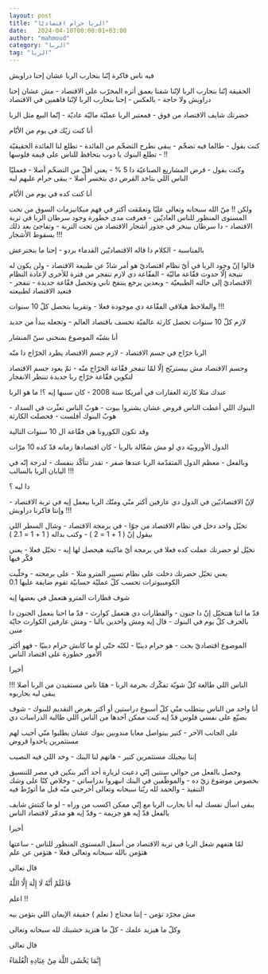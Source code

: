 ```yaml
---
layout: post
title: "الربا حرام اقتصاديّا"
date:   2024-04-10T00:00:01+03:00
author: "mahmoud"
category: "الربا"
tag: "الربا"
---
```



فيه ناس فاكرة إنّنا بنحارب الربا عشان إحنا دراويش

الحقيقة إنّنا بنحارب الربا لإنّنا شفنا بعمق أثره المخرّب
على الاقتصاد - مش عشان إحنا دراويش ولا حاجة - بالعكس - إحنا بنحارب الربا
لإنّنا فاهمين في الاقتصاد




حضرتك شايف الاقتصاد من فوق - فمعتبر الربا عمليّة ماليّة
عاديّة - إنّما البيع مثل الربا




أنا كنت زيّك في يوم من الأيّام

كنت بقول - طالما فيه تضخّم - يبقى نطرح التضخّم من
الفائدة - تطلع لنا الفائدة الحقيقيّة - تطلع البنوك يا دوب بتحافظ للناس
على قيمة فلوسها !!




وكنت بقول - قرض المشاريع الصناعيّة دا 5 % - يعني أقلّ من
التضخّم أصلا - فعمليّا الناس اللي بتاخد القرض دي بتخسر أصلا - يبقى حرام
عليهم ليه




أنا كنت كده في يوم من الأيّام

ولكن !! منّ الله سبحانه وتعالى عليّا وتعمّقت أكتر في فهم
ميكانيزمات السوق من تحت المستوى المنظور للناس العاديّين - فعرفت مدى خطورة
وجود سرطان الربا في تربة الاقتصاد - دا سرطان بينخر في جذور أشجار
الاقتصاد من تحت التربة - وتفاجئ بعد ذلك بسقوط الأشجار !!!




بالمناسبة - الكلام دا قاله الاقتصاديّين القدماء بردو -
إحنا ما بنخترعش

قالوا إنّ وجود الربا في أيّ نظام اقتصاديّ هو أمر شاذّ عن
طبيعة الاقتصاد - ولن يكون له نتيجة إلّا حدوث فقّاعة ماليّة -
الفقّاعة دي لازم تنفجر من فترة للأخرى لإعادة النظام
الاقتصاديّ إلى حالته الطبيعيّة - وبعدين يرجع ينتفخ تاني وتحصل فقّاعة
جديدة - تنفجر - فتعيد الاقتصاد لطبيعته




والملاحظ هيلاقي الفقّاعة دي موجودة فعلا - وتقريبا بتحصل
كلّ 10 سنوات !!!

لازم كلّ 10 سنوات تحصل كارثة عالميّة تخسف باقتصاد العالم -
وتجعله يبدأ من جديد

أنا بشبّه الموضوع بمنحنى سنّ المنشار




الربا خرّاج في جسم الاقتصاد - لازم جسم الاقتصاد يطرد
الخرّاج دا منّه

وجسم الاقتصاد مش بيستريّح إلّا لمّا تنفجر فقّاعة الخرّاج
منّه - ثمّ يعود جسم الاقتصاد لتكوين فقّاعة خرّاج ربا جديدة تنتظر
الانفجار




عندك مثلا كارثة العقارات في أمريكا سنة 2008 - كان سببها
إيه ؟! ما هو الربا

البنوك اللي أعطت الناس قروض عشان يشتروا بيوت - هوبّ الناس
تعثّرت في السداد - هوبّ البنوك أفلست - فحصلت الكارثة




وقد تكون الكورونا هي فقّاعة ال 10 سنوات التالية




الدول الأوروبيّة دي لو مش شغّالة بالربا - كان اقتصادها
زمانه قدّ كده 10 مرّات

وبالفعل - معظم الدول المتقدّمة الربا عندها صفر - تقدر
تتأكّد بنفسك - لدرجة إنّه في اليابان الربا بالسالب !!!




دا ليه ؟

لإنّ الاقتصاديّين في الدول دي عارفين أكتر منّي ومنّك الربا
بيعمل إيه في تربة الاقتصاد - وإنتا فاكرنا دراويش !!!




تخيّل واحد دخل في نظام الاقتصاد من جوّا - في برمجة
الاقتصاد - وشال السطر اللي بيقول إنّ ( 1 + 1 = 2 ) - وكتب بداله ( 1 + 1 =
2.1 )

تخيّل لو حضرتك عملت كده فعلا في برمجة أيّ ماكينة هيحصل لها
إيه - تخيّل فعلا - يعني فكّر فيها




يعني تخيّل حضرتك دخلت على نظام تسيير المترو مثلا - على
برمجته - وخلّيت الكومبيوترات تحسب كلّ عمليّة حسابيّة تقوم ضايفة عليها
0.1

شوف قطارات المترو هتعمل في بعضها إيه




قدّ ما انتا هتتخيّل إنّ دا جنون - والقطارات دي هتعمل
كوارث - قدّ ما احنا بنعمل الجنون دا بالحرف كلّ يوم في البنوك - قال إيه ومش
واخدين بالنا - ومش عارفين الكوارث جايّة منين




الموضوع اقتصاديّ بحت - هو حرام دينيّا - لكنّه حتّى لو ما
كانش حرام دينيّا - فهو أكثر الأمور خطورة على اقتصاد الناس




أخيرا

الناس اللي طالعة كلّ شويّة تفكّرك بحرمة الربا - همّا ناس
مستفيدن من الربا أصلا !!! يبقى ليه يحاربوه




أنا واحد من الناس بيتطلب منّي كلّ أسبوع دراستين أو أكتر
بغرض التقديم للبنوك - شوف بضيّع على نفسي فلوس قدّ إيه كنت ممكن آخدها من
الناس اللي طالبة الدراسات دي




على الجانب الآخر - كتير بيتواصل معايا مندوبين بنوك عشان
يطلبوا منّي أجيب لهم مستثمرين ياخدوا قروض

إنتا بيجيلك مستثمرين كتير - هاتهم لنا البنك - وخد اللي
فيه النصيب




وحصل بالفعل من حوالي سنتين إنّي دعيت لزيارة أحد أكبر
بنكين في مصر للتنسيق بخصوص موضوع زيّ ده - والموظّفين في البنك انبهروا
بدراساتي - وخلاص كنّا على وشك التنفيذ - والحمد لله ربّنا سبحانه وتعالى
أخرجني منّه قبل ما أتورّط فيه




يبقى اسأل نفسك ليه أنا بحارب الربا مع إنّي ممكن اكسب من
وراه - لو ما كنتش شايف بالفعل قدّ إيه هو جريمة - وقدّ إيه هو مدمّر لاقتصاد
الناس




أخيرا

لمّا هتفهم شغل الربا في تربة الاقتصاد من أسفل المستوى
المنظور للناس - ساعتها هتؤمن بالله سبحانه وتعالى فعلا - هتؤمن عن
علم

قال تعالى

فَاعْلَمْ أَنَّهُ لَا إِلَٰهَ إِلَّا اللَّهُ




اعلم !!

مش مجرّد تؤمن - إنتا محتاج ( تعلم ) حقيقة الإيمان اللي
بتؤمن بيه




وكلّ ما هيزيد علمك - كلّ ما هتزيد خشيتك لله سبحانه
وتعالى

قال تعالى

إِنَّمَا يَخْشَى اللَّهَ مِنْ عِبَادِهِ الْعُلَمَاءُ
